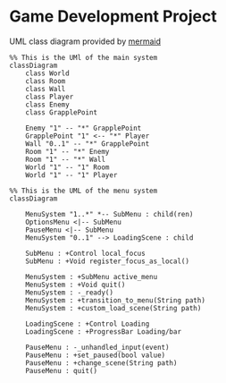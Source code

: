 # Game Development Project


UML class diagram provided by [mermaid](https://mermaid-js.github.io/mermaid/#/classDiagram)
<!-- https://mermaid-js.github.io/mermaid-live-editor -->
```mermaid
%% This is the UMl of the main system
classDiagram
    class World
    class Room
    class Wall
    class Player
    class Enemy
    class GrapplePoint

    Enemy "1" -- "*" GrapplePoint
    GrapplePoint "1" <-- "*" Player
    Wall "0..1" -- "*" GrapplePoint
    Room "1" -- "*" Enemy
    Room "1" -- "*" Wall
    World "1" -- "1" Room
    World "1" -- "1" Player
```

```mermaid
%% This is the UML of the menu system
classDiagram

    MenuSystem "1..*" *-- SubMenu : child(ren)
    OptionsMenu <|-- SubMenu
    PauseMenu <|-- SubMenu
    MenuSystem "0..1" --> LoadingScene : child

    SubMenu : +Control local_focus
    SubMenu : +Void register_focus_as_local()

    MenuSystem : +SubMenu active_menu
    MenuSystem : +Void quit()
    MenuSystem : -_ready()
    MenuSystem : +transition_to_menu(String path)
    MenuSystem : +custom_load_scene(String path)

    LoadingScene : +Control Loading
    LoadingScene : +ProgressBar Loading/bar

    PauseMenu : -_unhandled_input(event)
    PauseMenu : +set_paused(bool value)
    PauseMenu : +change_scene(String path)
    PauseMenu : quit()

```
